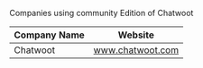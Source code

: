 Companies using community Edition of Chatwoot

| Company Name | Website |
| - | - |
| Chatwoot | www.chatwoot.com |
